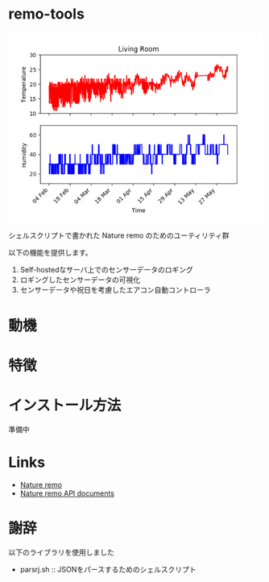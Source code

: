 # remo-tools

![sample_images](https://github.com/mixsoda/remo-tools/blob/master/images/sample_figure.png?raw=true "sample")

シェルスクリプトで書かれた Nature remo のためのユーティリティ群

以下の機能を提供します。
1. Self-hostedなサーバ上でのセンサーデータのロギング
2. ロギングしたセンサーデータの可視化
3. センサーデータや祝日を考慮したエアコン自動コントローラ

# 動機

# 特徴

# インストール方法
準備中

# Links
- [Nature remo](https://nature.global/)
- [Nature remo API documents](https://developer.nature.global/)

# 謝辞
以下のライブラリを使用しました
- parsrj.sh :: JSONをパースするためのシェルスクリプト
